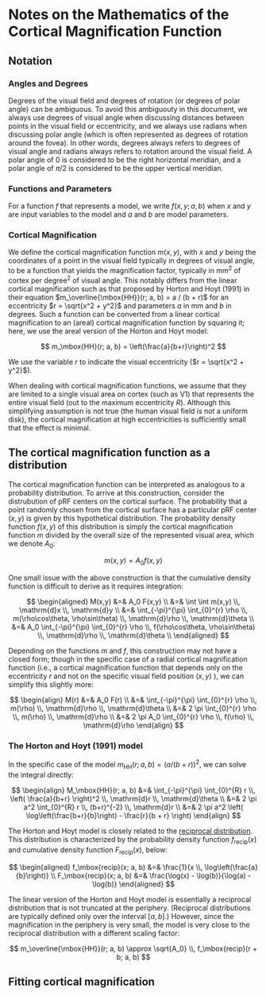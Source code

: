 # Notes on the Mathematics of the Cortical Magnification Function

## Notation

### Angles and Degrees
Degrees of the visual field and degrees of rotation (or degrees of polar angle)
can be ambiguous. To avoid this ambiguouty in this document, we always use
degrees of visual angle when discussing distances between points in the visual
field or eccentricity, and we always use radians when discussing polar angle
(which is often represented as degrees of rotation around the fovea). In other
words, degrees always refers to degrees of visual angle and radians always
refers to rotation around the visual field. A polar angle of 0 is considered to
be the right horizontal meridian, and a polar angle of $\pi / 2$ is considered
to be the upper vertical meridian.

### Functions and Parameters
For a function $f$ that represents a model, we write $f(x, y; a, b)$ when $x$
and $y$ are input variables to the model and $a$ and $b$ are model parameters.

### Cortical Magnification
We define the cortical magnification function $m(x, y)$, with $x$ and $y$ being
the coordinates of a point in the visual field typically in degrees of visual
angle, to be a function that yields the magnification factor, typically in
$\mbox{mm}^2$ of cortex per $\mbox{degree}^2$ of visual angle. This notably
differs from the linear cortical magnification such as that proposed by Horton
and Hoyt (1991) in their equation $m_\overline{\mbox{HH}}(r; a, b) = a / (b +
r)$ for an eccentricity $r = \sqrt{x^2 + y^2}$ and parameters $a$ in mm and $b$
in degrees. Such a function can be converted from a linear cortical
magnification to an (areal) cortical magnification function by squaring it;
here, we use the areal version of the Horton and Hoyt model:

$$ m_\mbox{HH}(r; a, b) = \left(\frac{a}{b+r}\right)^2 $$

We use the variable $r$ to indicate the visual eccentricity ($r = \sqrt{x^2 +
y^2}$).

When dealing with cortical magnification functions, we assume that they are
limited to a single visual area on cortex (such as V1) that represents the
entire visual field (out to the maximum eccentricity $R$). Although this
simplifying assumption is not true (the human visual field is not a uniform
disk), the cortical magnification at high eccentricities is sufficiently small
that the effect is minimal.


## The cortical magnification function as a distribution

The cortical magnification function can be interpreted as analogous to a
probability distribution. To arrive at this construction, consider the
distrubution of pRF centers on the cortical surface. The probability that a
point randomly chosen from the cortical surface has a particular pRF center
$(x, y)$ is given by this hypothetical distribution. The probability density
function $f(x, y)$ of this distribution is simply the cortical magnification
function $m$ divided by the overall size of the represented visual area, which
we denote $A_0$:

$$ m(x, y) = A_0 f(x,y) $$

One small issue with the above construction is that the cumulative density
function is difficult to derive as it requires integration:

$$ \begin{aligned}
M(x,y) &=& A_0 F(x,y) \\
       &=& \int \int m(x,y) \\, \mathrm{d}x \\, \mathrm{d}y \\
       &=& \int_{-\pi}^{\pi} \int_{0}^{r} \rho \\, m(\rho\cos\theta, \rho\sin\theta) \\, \mathrm{d}\rho \\, \mathrm{d}\theta \\
       &=& A_0 \int_{-\pi}^{\pi} \int_{0}^{r} \rho \\, f(\rho\cos\theta, \rho\sin\theta) \\, \mathrm{d}\rho \\, \mathrm{d}\theta \\
\end{aligned} $$

Depending on the functions $m$ and $f$, this construction may not have a closed
form; though in the specific case of a radial cortical magnification function
(i.e., a cortical magnification function that depends only on the eccentricity
$r$ and not on the specific visual field position $(x,y)$ ), we can simplify
this slightly more:

$$ \begin{align}
M(r) &=& A_0 F(r) \\
     &=& \int_{-\pi}^{\pi} \int_{0}^{r} \rho \\, m(\rho) \\, \mathrm{d}\rho \\, \mathrm{d}\theta \\
     &=& 2 \pi \int_{0}^{r} \rho \\, m(\rho) \\, \mathrm{d}\rho \\
     &=& 2 \pi A_0 \int_{0}^{r} \rho \\, f(\rho) \\, \mathrm{d}\rho
\end{align} $$

### The Horton and Hoyt (1991) model
In the specific case of the model $m_\mbox{HH}(r; a, b) = (a / (b + r))^2$, we
can solve the integral directly:

$$ \begin{align}
M_\mbox{HH}(r; a, b) &=& \int_{-\pi}^{\pi} \int_{0}^{R} r \\, \left( \frac{a}{b+r} \right)^2 \\, \mathrm{d}r \\, \mathrm{d}\theta \\
    &=& 2 \pi a^2 \int_{0}^{R} r \\, (b+r)^{-2} \\, \mathrm{d}r \\
    &=& 2 \pi a^2 \left( \log\left(\frac{b+r}{b}\right) - \frac{r}{b + r} \right)
\end{align} $$

The Horton and Hoyt model is closely related to the [reciprocal
distribution](https://en.wikipedia.org/wiki/Reciprocal_distribution). This
distribution is characterized by the probability density function
$f_\mbox{recip}(x)$ and cumulative density function $F_\mbox{recip}(x)$, below:

$$ \begin{aligned}
f_\mbox{recip}(x; a, b) &=& \frac{1}{x \\, \log\left(\frac{a}{b}\right)} \\
F_\mbox{recip}(x; a, b) &=& \frac{\log(x) - \log(b)}{\log(a) - \log(b)} 
\end{aligned} $$

The linear version of the Horton and Hoyt model is essentially a reciprocal
distribution that is not truncated at the periphery. (Reciprocal distributions
are typically defined only over the interval $[a,b]$.) However, since the
magnification in the periphery is very small, the model is very close to the
reciprocal distribution with a different scaling factor:

$$ m_\overline{\mbox{HH}}(r; a, b) \approx \sqrt{A_0} \\, f_\mbox{recip}(r + b; a, b) $$


## Fitting cortical magnification



